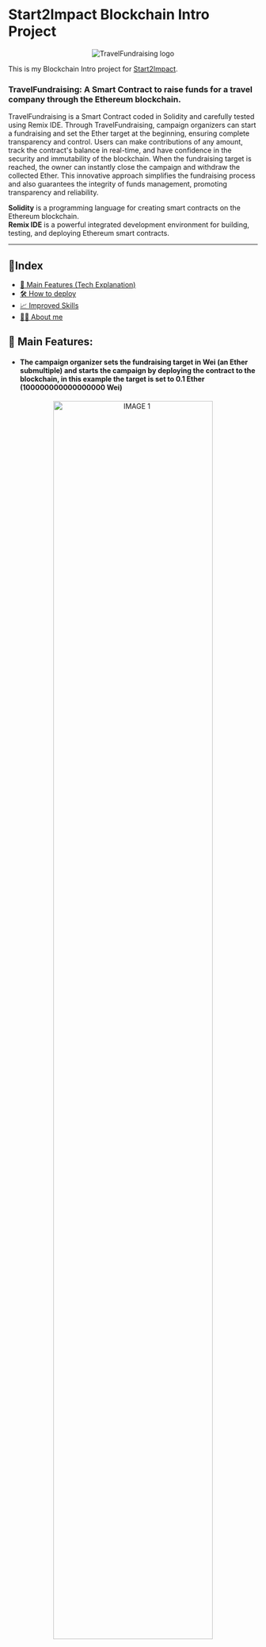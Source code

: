 # Start2Impact Blockchain Intro Project

<p align="center">
    <img src="readme-images/logo.png" alt="TravelFundraising logo">
</p>

This is my Blockchain Intro project for [Start2Impact](https://talent.start2impact.it/profile/riccardo-santi).

### TravelFundraising: A Smart Contract to raise funds for a travel company through the Ethereum blockchain.

TravelFundraising is a Smart Contract coded in Solidity and carefully tested using Remix IDE.
Through TravelFundraising, campaign organizers can start a fundraising and set the Ether target at the beginning, ensuring complete transparency and control.
Users can make contributions of any amount, track the contract's balance in real-time, and have confidence in the security and immutability of the blockchain. When the fundraising target is reached, the owner can instantly close the campaign and withdraw the collected Ether. This innovative approach simplifies the fundraising process and also guarantees the integrity of funds management, promoting transparency and reliability.

**Solidity** is a programming language for creating smart contracts on the Ethereum blockchain.
<br>
**Remix IDE** is a powerful integrated development environment for building, testing, and deploying Ethereum smart contracts.

<hr/>

## 📖Index

- [ 🚀 Main Features (Tech Explanation) ](#mainfeatures)
- [ 🛠️ How to deploy ](#howtodeploy)
- [ 📈 Improved Skills ](#improvedskills)
- [ 👨‍💻 About me ](#aboutme)

<a name="mainfeatures"></a>

## 🚀 Main Features:

- #### The campaign organizer sets the fundraising target in Wei (an Ether submultiple) and starts the campaign by deploying the contract to the blockchain, in this example the target is set to 0.1 Ether (100000000000000000 Wei)

<p align="center">
    <img src="readme-images/1.png" alt="IMAGE 1" width="80%">
</p>
<br><br>
<p align="center">
    <img src="readme-images/2.png" alt="IMAGE 2" width="80%">
</p>
<br><br><p align="center">
    <img src="readme-images/3.png" alt="IMAGE 3" width="80%">
</p>
<br><br>

- #### Users can send funds to the contract through the Donate function, in this example we are donating 0.01 Ether

<p align="center">
    <img src="readme-images/4.png" alt="IMAGE 4" width="80%">
</p>
<br><br>
<p align="center">
    <img src="readme-images/5.png" alt="IMAGE 5" width="80%">
</p>
<br><br>

- #### Everyone can see the the number of donations, the fundraising goal and the status (open: still accepting donations - closed: target reached, no longer accepting donations)

<p align="center">
    <img src="readme-images/6.png" alt="IMAGE 6" width="80%>
</p>
<br><br>
<p align="center">
    <img src="readme-images/7.png" alt="IMAGE 7" width="80%>
</p>
<br><br>
<p align="center">
    <img src="readme-images/8.png" alt="IMAGE 8" width="80%>
</p>
<br><br>

- #### Users can also see the contract's balance in real-time through the getFundraisingBalance function

<p align="center">
    <img src="readme-images/9.png" alt="IMAGE 9" width="80%>
</p>
<br><br>

- #### Once the goal is reached the Owner can close the campaign through the closeFundraising function and withdraw Ether through the withdrawFunds function

<p align="center">
    <img src="readme-images/10.png" alt="IMAGE 10" width="80%>
</p>
<br><br>
<p align="center">
    <img src="readme-images/11.png" alt="IMAGE 11" width="80%>
</p>
<br><br>
<p align="center">
    <img src="readme-images/12.png" alt="IMAGE 12" width="80%>
</p>
<br><br>
<p align="center">
    <img src="readme-images/13.png" alt="IMAGE 13" width="80%>
</p>
<br><br>
<p align="center">
    <img src="readme-images/14.png" alt="IMAGE 14" width="80%>
</p>
<br><br>
<p align="center">
    <img src="readme-images/15.png" alt="IMAGE 15" width="80%>
</p>
<br><br>

- #### Many prior checks are implemented to assure complete security: for example only the Owner can close the fundraising and collect the funds

<p align="center">
    <img src="readme-images/16.png" alt="IMAGE 16" width="80%>
</p>
<br><br>
<p align="center">
    <img src="readme-images/17.png" alt="IMAGE 17" width="80%>
</p>
<br><br>

- #### Another example is that you get a warning if you try to make an empty donation
<p align="center">
    <img src="readme-images/18.png" alt="IMAGE 18" width="80%>
</p>
<br><br>
<p align="center">
    <img src="readme-images/19.png" alt="IMAGE 19" width="80%>
</p>
<br><br>

<a name="howtodeploy"></a>

## 🛠️ How to deploy

- Clone this repository in your local
- Open [Remix IDE](https://remix.ethereum.org/) in your browser and upload the `contract.sol` file in a new workspace.
- Open the Compiler section, select `Solidity version 0.8.21` and click Compile.
- Be sure to have [Metamask wallet](https://metamask.io/download/) installed and with some Ether on the testnet.
- Open the Deploy & Run section, select `Injected Provider - Metamask` and approve the connection.
- Next to the orange Deploy button type the desider fundraising target in Wei (here's a conversion tool) and click Deploy.
- Now the contract is deployed on the blockchain so you can enojy its features through the Deployed Contracts section in the bottom of the page!

<a name="improvedskills"></a>

## 📈 Improved Skills

[Solidity](https://soliditylang.org/), [Remix IDE](https://remix-ide.readthedocs.io/en/latest/)

<a name="aboutme"></a>

## 👨‍💻 About me

[![linkedin](https://img.shields.io/badge/linkedin-0A66C2?style=for-the-badge&logo=linkedin&logoColor=white)](https://www.linkedin.com/in/riccardo-santi/) &nbsp;&nbsp;
[![website](https://img.shields.io/badge/website-000000?style=for-the-badge&logo=About.me&logoColor=white)](https://riccardo-santi.vercel.app/)
